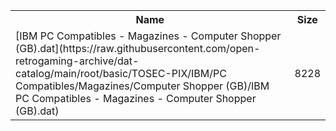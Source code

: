 <table>
<tr><th>Name</th><th>Size</th></tr>
<tr><td>
[IBM PC Compatibles - Magazines - Computer Shopper (GB).dat](https://raw.githubusercontent.com/open-retrogaming-archive/dat-catalog/main/root/basic/TOSEC-PIX/IBM/PC Compatibles/Magazines/Computer Shopper (GB)/IBM PC Compatibles - Magazines - Computer Shopper (GB).dat)
</td><td>8228</td></tr>
</table>
